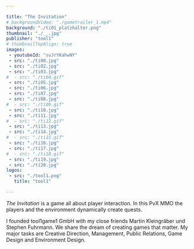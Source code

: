 ```yaml
---

title: "The Invitation"
# backgroundVideo: "./gametrailer_1.mp4"
background: "./ti01_platzhalter.png"
thumbnail: "./__.jpg"
publisher: "tool1"
# thumbnailTopAlign: true
images:
 - youtubeId: "svJrYKahwNY"
 - src: "./ti00.jpg"
 - src: "./ti02.jpg"
 - src: "./ti03.jpg"
#  - src: "./ti04.gif"
 - src: "./ti05.jpg"
 - src: "./ti06.jpg"
 - src: "./ti07.jpg"
 - src: "./ti08.jpg"
#  - src: "./ti09.gif"
 - src: "./ti10.jpg"
 - src: "./ti11.jpg"
#  - src: "./ti12.gif"
 - src: "./ti13.jpg"
 - src: "./ti14.jpg"
#  - src: "./ti15.gif"
 - src: "./ti16.jpg"
 - src: "./ti17.jpg"
#  - src: "./ti18.gif"
 - src: "./ti19.jpg"
 - src: "./ti20.jpg"
logos: 
 - src: "./tool1.png" 
   title: "tool1"

---
```


*The Invitation* is a game all about player interaction. In this PvX MMO the players and the environment dynamically create quests.

I founded tool1game1 GmbH with my close friends Martin Kleingräber und Stephen Fuhrmann. We share the dream of creating games that matter.
My major tasks are Creative Direction, Management, Public Relations, Game Design and Environment Design.
